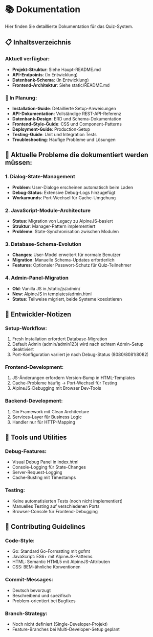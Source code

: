 # 📚 Dokumentation

Hier finden Sie detaillierte Dokumentation für das Quiz-System.

## 📋 Inhaltsverzeichnis

### Aktuell verfügbar:
- **Projekt-Struktur**: Siehe Haupt-README.md
- **API-Endpoints**: (In Entwicklung)
- **Datenbank-Schema**: (In Entwicklung)
- **Frontend-Architektur**: Siehe static/README.md

### 🚧 In Planung:
- **Installation-Guide**: Detaillierte Setup-Anweisungen
- **API-Dokumentation**: Vollständige REST-API-Referenz
- **Datenbank-Design**: ERD und Schema-Dokumentation
- **Frontend-Style-Guide**: CSS und Component-Patterns
- **Deployment-Guide**: Production-Setup
- **Testing-Guide**: Unit und Integration Tests
- **Troubleshooting**: Häufige Probleme und Lösungen

## 🚧 Aktuelle Probleme die dokumentiert werden müssen:

### 1. Dialog-State-Management
- **Problem**: User-Dialoge erscheinen automatisch beim Laden
- **Debug-Status**: Extensive Debug-Logs hinzugefügt
- **Workarounds**: Port-Wechsel für Cache-Umgehung

### 2. JavaScript-Module-Architecture  
- **Status**: Migration von Legacy zu AlpineJS-basiert
- **Struktur**: Manager-Pattern implementiert
- **Probleme**: State-Synchronisation zwischen Modulen

### 3. Database-Schema-Evolution
- **Changes**: User-Model erweitert für normale Benutzer
- **Migration**: Manuelle Schema-Updates erforderlich
- **Features**: Optionaler Passwort-Schutz für Quiz-Teilnehmer

### 4. Admin-Panel-Migration
- **Old**: Vanilla JS in /static/js/admin/
- **New**: AlpineJS in templates/admin.html
- **Status**: Teilweise migriert, beide Systeme koexistieren

## 📖 Entwickler-Notizen

### Setup-Workflow:
1. Fresh Installation erfordert Database-Migration
2. Default Admin (admin/admin123) wird nach echtem Admin-Setup deaktiviert
3. Port-Konfiguration variiert je nach Debug-Status (8080/8081/8082)

### Frontend-Development:
1. JS-Änderungen erfordern Version-Bump in HTML-Templates
2. Cache-Probleme häufig → Port-Wechsel für Testing
3. AlpineJS-Debugging mit Browser Dev-Tools

### Backend-Development:
1. Gin Framework mit Clean Architecture
2. Services-Layer für Business Logic
3. Handler nur für HTTP-Mapping

## 🔧 Tools und Utilities

### Debug-Features:
- Visual Debug Panel in index.html
- Console-Logging für State-Changes
- Server-Request-Logging
- Cache-Busting mit Timestamps

### Testing:
- Keine automatisierten Tests (noch nicht implementiert)
- Manuelles Testing auf verschiedenen Ports
- Browser-Console für Frontend-Debugging

## 📝 Contributing Guidelines

### Code-Style:
- Go: Standard Go-Formatting mit gofmt
- JavaScript: ES6+ mit AlpineJS-Patterns
- HTML: Semantic HTML5 mit AlpineJS-Attributen
- CSS: BEM-ähnliche Konventionen

### Commit-Messages:
- Deutsch bevorzugt
- Beschreibend und spezifisch
- Problem-orientiert bei Bugfixes

### Branch-Strategy:
- Noch nicht definiert (Single-Developer-Projekt)
- Feature-Branches bei Multi-Developer-Setup geplant